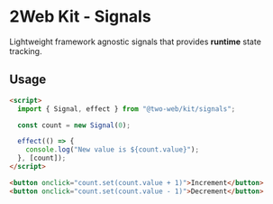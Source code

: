# 2Web Kit - Signals

Lightweight framework agnostic signals that provides **runtime** state tracking.

## Usage

```html
<script>
  import { Signal, effect } from "@two-web/kit/signals";

  const count = new Signal(0);

  effect(() => {
    console.log("New value is ${count.value}");
  }, [count]);
</script>

<button onclick="count.set(count.value + 1)">Increment</button>
<button onclick="count.set(count.value - 1)">Decrement</button>
```
